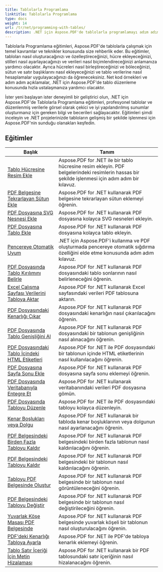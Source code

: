 ```yaml
---
title: Tablolarla Programlama
linktitle: Tablolarla Programlama
type: docs
weight: 14
url: /tr/net/programming-with-tables/
description: .NET için Aspose.PDF'de tablolarla programlamayı adım adım eğitimlerle öğrenin.
---
```

Tablolarla Programlama eğitimleri, Aspose.PDF'de tablolarla çalışmak için temel kavramlar ve teknikler konusunda size rehberlik eder. Bu eğitimler, tabloları nasıl oluşturacağınızı ve özelleştireceğinizi, hücre ekleyeceğinizi, stilleri nasıl ayarlayacağınızı ve verileri nasıl biçimlendireceğinizi anlamanıza yardımcı olacaktır. Ayrıca hücreleri nasıl birleştireceğinizi ve böleceğinizi, sütun ve satır başlıklarını nasıl ekleyeceğinizi ve tablo verilerine nasıl hesaplamalar uygulayacağınızı da öğreneceksiniz. Net kod örnekleri ve adım adım açıklamalar, .NET için Aspose.PDF'de tablo düzenleme konusunda hızla ustalaşmanıza yardımcı olacaktır.

İster yeni başlayan ister deneyimli bir geliştirici olun, .NET için Aspose.PDF'de Tablolarla Programlama eğitimleri, profesyonel tablolar ve düzenlenmiş verilerle görsel olarak çekici ve iyi yapılandırılmış sunumlar oluşturmanız için gereken bilgi ve becerileri sağlayacaktır. Eğitimleri şimdi inceleyin ve .NET projelerinizde tabloların gelişmiş bir şekilde işlenmesi için Aspose.PDF'nin sunduğu olanakları keşfedin.

## Eğitimler
| Başlık | Tanım |
| --- | --- | 
| [Tablo Hücresine Resim Ekle](./add-image-in-a-table-cell/) | Aspose.PDF for .NET ile bir tablo hücresine resim ekleyin. PDF belgelerindeki resimlerin hassas bir şekilde işlenmesi için adım adım bir kılavuz. |  
| [PDF Belgesine Tekrarlayan Sütun Ekle](./add-repeating-column/) | Aspose.PDF for .NET kullanarak PDF belgesine tekrarlayan sütun eklemeyi öğrenin. |  
| [PDF Dosyasına SVG Nesnesi Ekle](./add-svg-object/) | Aspose.PDF for .NET kullanarak PDF dosyasına kolayca SVG nesneleri ekleyin. |  
| [PDF Dosyasına Tablo Ekle](./add-table/) | Aspose.PDF for .NET kullanarak PDF dosyasına kolayca tablo ekleyin. |  
| [Pencereye Otomatik Uyum](./auto-fit-to-window/) | .NET için Aspose.PDF'i kullanma ve PDF oluşturmada pencereye otomatik sığdırma özelliğini elde etme konusunda adım adım kılavuz. |  
| [PDF Dosyasında Tablo Kırılımını Belirle](./determine-table-break/) | Aspose.PDF for .NET kullanarak PDF dosyasındaki tablo sonlarının nasıl belirleneceğini öğrenin. |  
| [Excel Çalışma Sayfası Verilerini Tabloya Aktar](./export-excel-worksheet-data-to-table/) | Aspose.PDF for .NET kullanarak Excel sayfasındaki verileri PDF tablosuna aktarın. |  
| [PDF Dosyasındaki Kenarlığı Çıkar](./extract-border/) | Aspose.PDF for .NET kullanarak PDF dosyasındaki kenarlığın nasıl çıkarılacağını öğrenin. |  
| [PDF Dosyasında Tablo Genişliğini Al](./get-table-width/) | Aspose.PDF for .NET kullanarak PDF dosyasındaki bir tablonun genişliğinin nasıl alınacağını öğrenin. |  
| [PDF Dosyasındaki Tablo İçindeki HTML Etiketleri](./html-tags-inside-table/) | Aspose.PDF for .NET ile PDF dosyasındaki bir tablonun içinde HTML etiketlerinin nasıl kullanılacağını öğrenin. |  
| [PDF Dosyasına Sayfa Sonu Ekle](./insert-page-break/) | Aspose.PDF for .NET kullanarak PDF dosyasına sayfa sonu eklemeyi öğrenin. |  
| [PDF Dosyasında Veritabanıyla Entegre Et](./integrate-with-database/) | Aspose.PDF for .NET kullanarak veritabanındaki verileri PDF dosyasına gömün. |  
| [PDF Dosyasında Tabloyu Düzenle](./manipulate-table/) | Aspose.PDF for .NET ile PDF dosyasındaki tabloyu kolayca düzenleyin. |  
| [Kenar Boşlukları veya Dolgu](./margins-or-padding/) | Aspose.PDF for .NET kullanarak bir tabloda kenar boşluklarının veya dolgunun nasıl ayarlanacağını öğrenin. |  
| [PDF Belgesindeki Birden Fazla Tabloyu Kaldır](./remove-multiple-tables/) | Aspose.PDF for .NET kullanarak PDF belgesindeki birden fazla tablonun nasıl kaldırılacağını öğrenin. |  
| [PDF Belgesindeki Tabloyu Kaldır](./remove-table/) | Aspose.PDF for .NET kullanarak PDF belgesindeki bir tablonun nasıl kaldırılacağını öğrenin. |  
| [Tabloyu PDF Belgesinde Oluştur](./render-table/) | Aspose.PDF for .NET kullanarak PDF belgesinde bir tablonun nasıl görüntüleneceğini öğrenin. |  
| [PDF Belgesindeki Tabloyu Değiştir](./replace-table/) | Aspose.PDF for .NET kullanarak PDF belgesinde bir tablonun nasıl değiştirileceğini öğrenin. |  
| [Yuvarlak Köşe Masası PDF Belgesinde](./rounded-corner-table/) | Aspose.PDF for .NET kullanarak PDF belgesinde yuvarlak köşeli bir tablonun nasıl oluşturulacağını öğrenin. |  
| [PDF'deki Kenarlığı Tabloya Ayarla](./set-border/) | Aspose.PDF for .NET ile PDF'de tabloya kenarlık eklemeyi öğrenin. |  
| [Tablo Satır İçeriği İçin Metin Hizalaması](./text-alignment-for-table-row-content/) | Aspose.PDF for .NET kullanarak bir PDF tablosundaki satır içeriğinin nasıl hizalanacağını öğrenin. |  